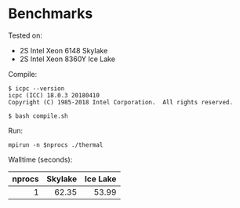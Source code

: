# Benchmarks

Tested on:

- 2S Intel Xeon 6148 Skylake
- 2S Intel Xeon 8360Y Ice Lake

Compile:

```
$ icpc --version
icpc (ICC) 18.0.3 20180410
Copyright (C) 1985-2018 Intel Corporation.  All rights reserved.

$ bash compile.sh
```

Run:

```
mpirun -n $nprocs ./thermal
```

Walltime (seconds):

| nprocs | Skylake | Ice Lake |
| -----: | ------: | -------: |
| 1      | 62.35   | 53.99    |

